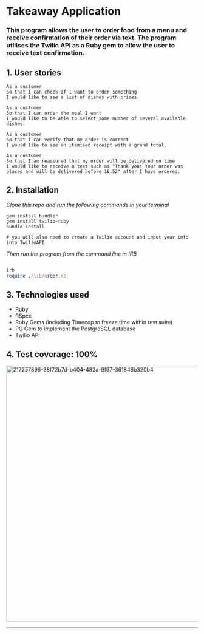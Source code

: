 # Takeaway Application

### This program allows the user to order food from a menu and receive confirmation of their order via text. The program utilises the Twilio API as a Ruby gem to allow the user to receive text confirmation.

## 1. User stories

```
As a customer
So that I can check if I want to order something
I would like to see a list of dishes with prices.

As a customer
So that I can order the meal I want
I would like to be able to select some number of several available dishes.

As a customer
So that I can verify that my order is correct
I would like to see an itemised receipt with a grand total.

As a customer
So that I am reassured that my order will be delivered on time
I would like to receive a text such as "Thank you! Your order was placed and will be delivered before 18:52" after I have ordered.
```

## 2. Installation

_Clone this repo and run the following commands in your terminal_

```
gem install bundler
gem install twilio-ruby
bundle install

# you will also need to create a Twilio account and input your info into TwilioAPI

```

_Then run the program from the command line in IRB_

```ruby

irb
require ./lib/order.rb

```

## 3. Technologies used

- Ruby
- RSpec
- Ruby Gems (including Timecop to freeze time within test suite)
- PG Gem to implement the PostgreSQL database
- Twilio API

## 4. Test coverage: 100%

<img width="675" alt="217257896-38f72b7d-b404-482a-9f97-361846b320b4" src="https://user-images.githubusercontent.com/117643324/219884557-e4b8cdb5-345b-41a6-9e63-4fdfb589c1a6.png">


<!-- BEGIN GENERATED SECTION DO NOT EDIT -->

---


<!-- END GENERATED SECTION DO NOT EDIT -->
